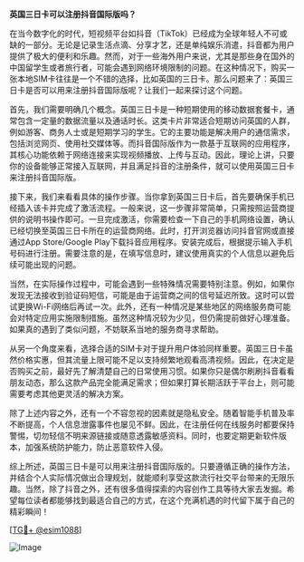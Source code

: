 **英国三日卡可以注册抖音国际版吗？**

在当今数字化的时代，短视频平台如抖音（TikTok）已经成为全球年轻人不可或缺的一部分。无论是记录生活点滴、分享才艺，还是单纯娱乐消遣，抖音都为用户提供了极大的便利和乐趣。然而，对于一些海外用户来说，尤其是那些身在国外的中国留学生或者旅行者，可能会遇到网络环境限制的问题。在这种情况下，购买一张本地SIM卡往往是一个不错的选择，比如英国的三日卡。那么问题来了：英国三日卡是否可以用来注册抖音国际版呢？让我们一起来探讨这个问题。

首先，我们需要明确几个概念。英国三日卡是一种短期使用的移动数据套餐卡，通常包含一定量的数据流量以及通话时长。这类卡片非常适合短期访问英国的人群，例如游客、商务人士或是短期学习的学生。它的主要功能是解决用户的通信需求，包括浏览网页、使用社交媒体等。而抖音国际版作为一款基于互联网的应用程序，其核心功能依赖于网络连接来实现视频播放、上传与互动。因此，理论上讲，只要你的设备能够正常接入互联网，并且满足抖音的注册条件，就可以使用英国三日卡来注册抖音国际版。

接下来，我们来看看具体的操作步骤。当你拿到英国三日卡后，首先要确保手机已经插入该卡并完成了激活流程。一般来说，这一步骤非常简单，只需按照运营商提供的说明书操作即可。一旦完成激活，你需要检查一下自己的手机网络设置，确认已经切换至英国三日卡所在的运营商网络。此时，打开浏览器访问抖音官网或直接通过App Store/Google Play下载抖音应用程序。安装完成后，根据提示输入手机号码进行注册。需要注意的是，在填写信息时，建议使用真实的个人信息以避免后续可能出现的问题。

当然，在实际操作过程中，可能会遇到一些特殊情况需要特别注意。例如，如果你发现无法接收到验证码短信，可能是由于运营商之间的信号延迟所致。这时可以尝试更换Wi-Fi网络后再试一次。此外，还有一种情况是某些地区的网络服务商可能会对特定应用实施限制措施。虽然这种情况较为少见，但仍需提前做好心理准备。如果真的遇到了类似问题，不妨联系当地的服务商寻求帮助。

从另一个角度来看，选择合适的SIM卡对于提升用户体验同样重要。英国三日卡虽然价格实惠，但其流量上限可能不足以支持频繁地观看高清视频。因此，在决定是否购买之前，最好先了解清楚自己的日常使用习惯。如果你只是偶尔刷刷抖音看看朋友动态，那么这款产品完全能满足需求；但如果打算长期活跃于平台上，则可能需要考虑其他更灵活的解决方案。

除了上述内容之外，还有一个不容忽视的因素就是隐私安全。随着智能手机普及率不断提高，个人信息泄露事件也屡见不鲜。因此，在注册任何在线服务时都要保持警惕，切勿轻信不明来源链接或随意透露敏感资料。同时，也要定期更新软件版本，加强系统防护能力，防止恶意软件入侵。

综上所述，英国三日卡是可以用来注册抖音国际版的。只要遵循正确的操作方法，并结合个人实际情况做出合理规划，就能顺利享受这款流行社交平台带来的无限乐趣。当然，除了抖音之外，还有很多值得探索的内容创作工具等待大家去发掘。希望每位读者都能够找到最适合自己的方式，在这个充满机遇的时代留下属于自己的精彩瞬间！

[[TG💪+ @esim1088](https://t.me/s/esim1088)]

![Image](https://i.postimg.cc/4NQfJmqS/Snipaste-2025-05-13-00-14-12.png)